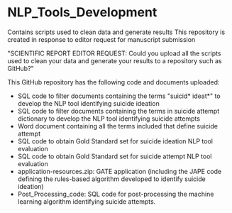 # NLP_Tools_Development
Contains scripts used to clean data and generate results
This repository is created in response to editor request for manuscript submission

"SCIENTIFIC REPORT EDITOR REQUEST: 
Could you upload all the scripts used to clean your data and generate your results to a repository such as GitHub?" 

This GitHub repository has the following code and documents uploaded:

-	SQL code to filter documents containing the terms "suicid* ideat*" to develop the NLP tool identifying suicide ideation
- SQL code to filter documents containing the terms in suicide attempt dictionary to develop the NLP tool identifying suicide attempts
- Word document containing all the terms included that define suicide attempt
-	SQL code to obtain Gold Standard set for suicide ideation NLP tool evaluation
- SQL code to obtain Gold Standard set for suicide attempt NLP tool evaluation
-	application-resources.zip: GATE application (including the JAPE code defining the rules-based algorithm developed to identify suicide ideation)
-	Post_Processing_code: SQL code for post-processing the machine learning algorithm identifying suicide attempts.
